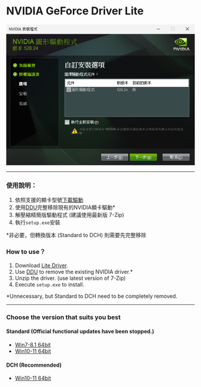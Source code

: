 # NVIDIA GeForce Driver Lite

![demo](/demo.png)

---

### 使用說明：
1. 依照支援的顯卡型號[下載驅動](https://github.com/WhatTheBlock/GeForce-Driver-Lite/releases)
2. 使用[DDU](https://www.guru3d.com/files-details/display-driver-uninstaller-download.html)完整移除現有的NVIDIA顯卡驅動*
3. 解壓縮精簡版驅動程式 (建議使用最新版 7-Zip)
4. 執行`setup.exe`安裝

*非必要，但轉換版本 (Standard to DCH) 則需要先完整移除

### How to use？
1. Download [Lite Driver](https://github.com/WhatTheBlock/GeForce-Driver-Lite/releases).
2. Use [DDU](https://www.guru3d.com/files-details/display-driver-uninstaller-download.html) to remove the existing NVIDIA driver.*
3. Unzip the driver. (use latest version of 7-Zip)
4. Execute `setup.exe` to install.

*Unnecessary, but Standard to DCH need to be completely removed.

---

### Choose the version that suits you best

#### Standard (Official functional updates have been stopped.)
- [Win7-8.1 64bit](https://github.com/WhatTheBlock/GeForce-Driver-Lite/releases/tag/standard-474.06)
- [Win10-11 64bit](https://github.com/WhatTheBlock/GeForce-Driver-Lite/releases/tag/standard-472.12)

#### DCH (Recommended)
- [Win10-11 64bit](https://github.com/WhatTheBlock/GeForce-Driver-Lite/releases/tag/dch-531.26)
